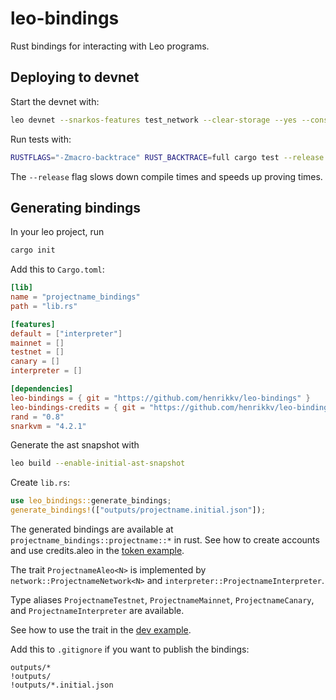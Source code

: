 # leo-bindings

Rust bindings for interacting with Leo programs.


## Deploying to devnet

Start the devnet with:
```bash
leo devnet --snarkos-features test_network --clear-storage --yes --consensus-heights 0,1,2,3,4,5,6,7,8,9 --snarkos ~/.cargo/bin/snarkos --tmux
```

Run tests with:
```bash
RUSTFLAGS="-Zmacro-backtrace" RUST_BACKTRACE=full cargo test --release -- --nocapture
```
The `--release` flag slows down compile times and speeds up proving times.


## Generating bindings

In your leo project, run 
```bash
cargo init
```

Add this to `Cargo.toml`:
```toml
[lib]
name = "projectname_bindings"
path = "lib.rs"

[features]
default = ["interpreter"]
mainnet = []
testnet = []
canary = []
interpreter = []

[dependencies]
leo-bindings = { git = "https://github.com/henrikkv/leo-bindings" }
leo-bindings-credits = { git = "https://github.com/henrikkv/leo-bindings" }
rand = "0.8"
snarkvm = "4.2.1"
```

Generate the ast snapshot with 
```bash
leo build --enable-initial-ast-snapshot
```

Create `lib.rs`:
```rust
use leo_bindings::generate_bindings;
generate_bindings!(["outputs/projectname.initial.json"]);
```
The generated bindings are available at `projectname_bindings::projectname::*` in rust.
See how to create accounts and use credits.aleo in the [token example](examples/token/tests/simple_test.rs).


The trait `ProjectnameAleo<N>` is implemented by `network::ProjectnameNetwork<N>` and `interpreter::ProjectnameInterpreter`.

Type aliases `ProjectnameTestnet`, `ProjectnameMainnet`, `ProjectnameCanary`, and `ProjectnameInterpreter` are available.

See how to use the trait in the [dev example](examples/dev/tests/simple_test.rs).

Add this to `.gitignore` if you want to publish the bindings:
```gitignore
outputs/*
!outputs/
!outputs/*.initial.json
```
